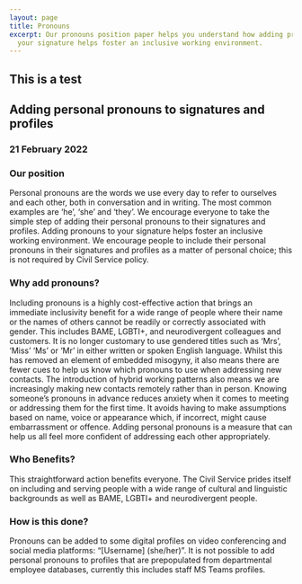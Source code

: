 ```yaml
---
layout: page
title: Pronouns
excerpt: Our pronouns position paper helps you understand how adding pronouns to
  your signature helps foster an inclusive working environment.
---
```

## This is a test

## Adding personal pronouns to signatures and profiles

### 21 February 2022

### Our position

Personal pronouns are the words we use every day to refer to ourselves and each other, both in conversation and in writing. The most common examples are ‘he’, ‘she’ and ‘they’. We encourage everyone to take the simple step of adding their personal pronouns to their signatures and profiles. Adding pronouns to your signature helps foster an inclusive working environment. We encourage people to include their personal pronouns in their signatures and profiles as a matter of personal choice; this is not required by Civil Service policy.

### Why add pronouns?

Including pronouns is a highly cost-effective action that brings an immediate inclusivity benefit for a wide range of people where their name or the names of others cannot be readily or correctly associated with gender. This includes BAME, LGBTI+, and neurodivergent colleagues and customers. It is no longer customary to use gendered titles such as ‘Mrs’, ‘Miss’ ‘Ms’ or ‘Mr’ in either written or spoken English language. Whilst this has removed an element of embedded misogyny, it also means there are fewer cues to help us know which pronouns to use when addressing new contacts. The introduction of hybrid working patterns also means we are increasingly making new contacts remotely rather than in person. Knowing someone’s pronouns in advance reduces anxiety when it comes to meeting or addressing them for the first time. It avoids having to make assumptions based on name, voice or appearance which, if incorrect, might cause embarrassment or offence. Adding personal pronouns is a measure that can help us all feel more confident of addressing each other appropriately.

### Who Benefits?

This straightforward action benefits everyone. The Civil Service prides itself on including and serving people with a wide range of cultural and linguistic backgrounds as well as BAME, LGBTI+ and neurodivergent people.

### How is this done?

Pronouns can be added to some digital profiles on video conferencing and social media platforms: “\[Username] (she/her)”. It is not possible to add personal pronouns to profiles that are prepopulated from departmental employee databases, currently this includes staff MS Teams profiles.

